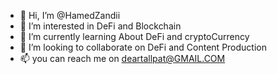 - 👋 Hi, I’m @HamedZandii
- 👀 I’m interested in DeFi and Blockchain
- 🌱 I’m currently learning About DeFi and cryptoCurrency
- 💞️ I’m looking to collaborate on DeFi and Content Production
- 📫 you can reach me on deartallpat@GMAIL.COM

<!---
HamedZandii/HamedZandii is a ✨ special ✨ repository because its `README.md` (this file) appears on your GitHub profile.
You can click the Preview link to take a look at your changes.
--->
